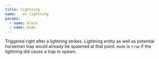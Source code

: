 ```yaml
---
title: lightning
name: __on_lightning
params:
  - name: block
  - name: mode
---
```


Triggered right after a lightning strikes. Lightning entity as well as potential horseman trap would
already be spawned at that point. `mode` is `true` if the lightning did cause a trap to spawn.
